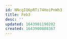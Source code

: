 ```yaml
---
id: NNcgIQ6pRTi74HoiPnWh3
title: Feb3
desc: ''
updated: 1643901190202
created: 1643900808367
---
```


